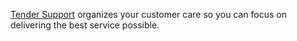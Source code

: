 [Tender Support](http://tenderapp.com) organizes your customer care so you can focus on delivering the best service possible.

